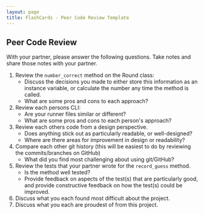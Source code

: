 ```yaml
---
layout: page
title: FlashCards - Peer Code Review Template
---
```

## Peer Code Review

With your partner, please answer the following questions.  Take notes and share those notes with your partner.

1. Review the `number_correct` method on the Round class:
    * Discuss the decisions you made to either store this information as an instance variable, or calculate the number any time the method is called.
    * What are some pros and cons to each approach?
1. Review each persons CLI:
    * Are your runner files similar or different?
    * What are some pros and cons to each person's approach?
1. Review each others code from a design perspective.
    * Does anything stick out as particularly readable, or well-designed?
    * Where are there areas for improvement in design or readability?
1. Compare each other git history (this will be easiest to do by reviewing the commits/branches on GitHub)
    * What did you find most challenging about using git/GitHub?
1. Review the tests that your partner wrote for the `record_guess` method.
    * Is the method well tested?
    * Provide feedback on aspects of the test(s) that are particularly good, and provide constructive feedback on how the test(s) could be improved.
1. Discuss what you each found most difficult about the project.
1. Discuss what you each are proudest of from this project.
